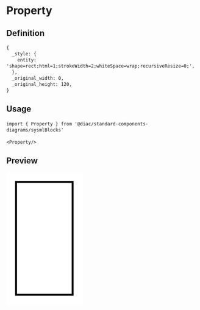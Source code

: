 # Property

## Definition

```
{
  _style: { 
    entity: 'shape=rect;html=1;strokeWidth=2;whiteSpace=wrap;recursiveResize=0;',
  },
  _original_width: 0,
  _original_height: 120,
}
```

## Usage

```
import { Property } from '@diac/standard-components-diagrams/sysmlBlocks'

<Property/>
```

## Preview

<img src="./property.png" width="200"/>
